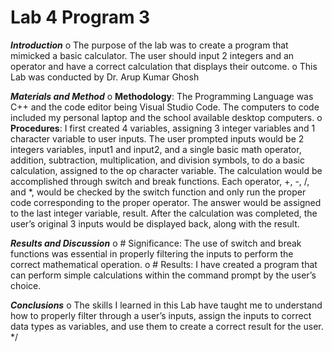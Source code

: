 # Lab 4 Program 3

**_Introduction_**
o	The purpose of the lab was to create a program that mimicked a basic calculator. The user should input 2 integers and an operator and have a correct calculation that displays their outcome.
o	This Lab was conducted by Dr. Arup Kumar Ghosh

**_Materials and Method_**
o	**Methodology**: 
    The Programming Language was C++ and the code editor being Visual Studio Code. The computers to code included my personal laptop and the school available desktop computers.
o	**Procedures**:
    I first created 4 variables, assigning 3 integer variables and 1 character variable to user inputs.
    The user prompted inputs would be 2 integers variables, input1 and input2, and a single basic math operator, addition, subtraction, multiplication, and division symbols,   to do a basic calculation, assigned to the op character variable. 
    The calculation would be accomplished through switch and break functions. Each operator, +, -, /, and *, would be checked by the switch function and only run the proper code corresponding to the proper operator. The answer would be assigned to the last integer variable, result.
    After the calculation was completed, the user’s original 3 inputs would be displayed back, along with the result.

**_Results and Discussion_**
o	# Significance: 
    The use of switch and break functions was essential in properly filtering the inputs to perform the correct mathematical operation.
o	# Results:
    I have created a program that can perform simple calculations within the command prompt by the user’s choice.

**_Conclusions_**
o	The skills I learned in this Lab have taught me to understand how to properly filter through a user’s inputs, assign the inputs to correct data types as variables, and use them to create a correct result for the user.
*/
